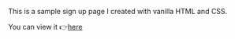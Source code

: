 This is a sample sign up page I created with vanilla HTML and CSS. 

You can view it 👉[here](https://calebl42.github.io/odin-sign-up)
